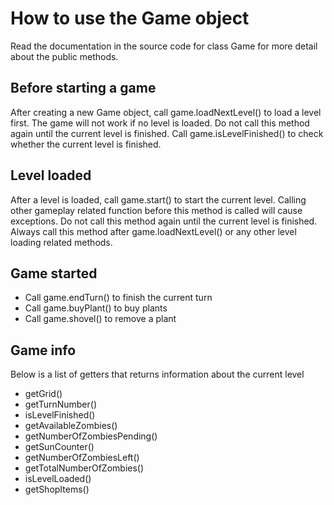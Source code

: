 # How to use the Game object
Read the documentation in the source code for class Game for more detail about the public methods.

## Before starting a game
After creating a new Game object, call game.loadNextLevel() to load a level first. The game will not work if no level is loaded. Do not call this method again until the current level is finished. Call game.isLevelFinished() to check whether the current level is finished.

## Level loaded
After a level is loaded, call game.start() to start the current level. Calling other gameplay related function before this method is called will cause exceptions. Do not call this method again until the current level is finished. Always call this method after game.loadNextLevel() or any other level loading related methods.

## Game started
* Call game.endTurn() to finish the current turn
* Call game.buyPlant() to buy plants
* Call game.shovel() to remove a plant

## Game info
Below is a list of getters that returns information about the current level
* getGrid()
* getTurnNumber() 
* isLevelFinished()
* getAvailableZombies()
* getNumberOfZombiesPending()
* getSunCounter()
* getNumberOfZombiesLeft()
* getTotalNumberOfZombies()
* isLevelLoaded() 
* getShopItems()

    
